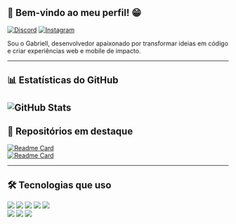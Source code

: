 ## 👋 Bem-vindo ao meu perfil! 😁

[![Discord](https://img.shields.io/badge/Discord-%235865F2.svg?style=for-the-badge&logo=discord&logoColor=white)](https://discordapp.com/users/237427853887537153)
[![Instagram](https://img.shields.io/badge/Instagram-%23E4405F.svg?style=for-the-badge&logo=Instagram&logoColor=white)](https://www.instagram.com/gabriell_he/)

Sou o Gabriell, desenvolvedor apaixonado por transformar ideias em código e criar experiências web e mobile de impacto.

---

## 📊 Estatísticas do GitHub

<!--STATS_SECTION-->
![GitHub Stats](https://github-readme-stats.vercel.app/api?username=GabriellPrado&show_icons=true&theme=react&include_all_commits=true&count_private=true&token=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)
---

## 📌 Repositórios em destaque

[![Readme Card](https://github-readme-stats.vercel.app/api/pin/?username=gabriellprado&repo=iOS-Calculator&show_icons=true&theme=react)](https://github.com/GabriellPrado/iOS-Calculator)  
[![Readme Card](https://github-readme-stats.vercel.app/api/pin/?username=gabriellprado&repo=Aspect-ratio-padding-calculator&show_icons=true&theme=react)](https://github.com/GabriellPrado/Aspect-ratio-padding-calculator)

---

## 🛠 Tecnologias que uso

<div style="display: inline_block">
  <img src="https://img.shields.io/badge/html5-%23E34F26.svg?style=for-the-badge&logo=html5&logoColor=white">
  <img src="https://img.shields.io/badge/css3-%231572B6.svg?style=for-the-badge&logo=css3&logoColor=white">
  <img src="https://img.shields.io/badge/javascript-%23323330.svg?style=for-the-badge&logo=javascript&logoColor=%23F7DF1E">
  <img src="https://img.shields.io/badge/php-%23777BB4.svg?style=for-the-badge&logo=php&logoColor=white">
  <img src="https://img.shields.io/badge/lua-%232C2D72.svg?style=for-the-badge&logo=lua&logoColor=white">
  <br>
  <img src="https://img.shields.io/badge/bootstrap-%23563D7C.svg?style=for-the-badge&logo=bootstrap&logoColor=white">
  <img src="https://img.shields.io/badge/CodeIgniter-%23EF4223.svg?style=for-the-badge&logo=codeIgniter&logoColor=white">
  <img src="https://img.shields.io/badge/jquery-%230769AD.svg?style=for-the-badge&logo=jquery&logoColor=white">
</div>
